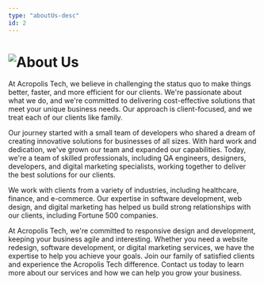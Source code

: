 ```yaml
---
type: "aboutUs-desc"
id: 2
---
```


# ![About Us](/images/aboutUs/story3.png "about us")

At Acropolis Tech, we believe in challenging the status quo to make things better, faster, and more efficient for our clients. We're passionate about what we do, and we're committed to delivering cost-effective solutions that meet your unique business needs. Our approach is client-focused, and we treat each of our clients like family.

Our journey started with a small team of developers who shared a dream of creating innovative solutions for businesses of all sizes. With hard work and dedication, we've grown our team and expanded our capabilities. Today, we're a team of skilled professionals, including QA engineers, designers, developers, and digital marketing specialists, working together to deliver the best solutions for our clients.

We work with clients from a variety of industries, including healthcare, finance, and e-commerce. Our expertise in software development, web design, and digital marketing has helped us build strong relationships with our clients, including Fortune 500 companies.

At Acropolis Tech, we're committed to responsive design and development, keeping your business agile and interesting. Whether you need a website redesign, software development, or digital marketing services, we have the expertise to help you achieve your goals. Join our family of satisfied clients and experience the Acropolis Tech difference. Contact us today to learn more about our services and how we can help you grow your business.
